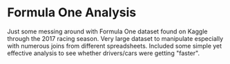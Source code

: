 # Formula One Analysis

Just some messing around with Formula One dataset found on Kaggle through the 2017 racing season.
Very large dataset to manipulate especially with numerous joins from different spreadsheets.
Included some simple yet effective analysis to see whether drivers/cars were getting "faster".

